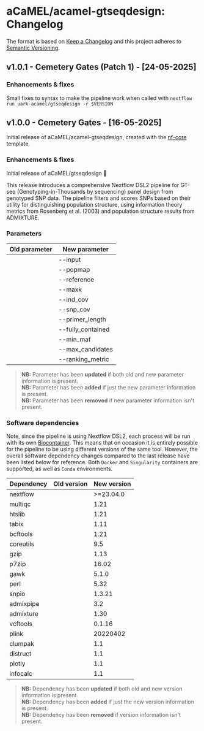 # aCaMEL/acamel-gtseqdesign: Changelog

The format is based on [Keep a Changelog](https://keepachangelog.com/en/1.0.0/)
and this project adheres to [Semantic Versioning](https://semver.org/spec/v2.0.0.html).

## v1.0.1 - Cemetery Gates (Patch 1) - [24-05-2025]

### Enhancements & fixes

Small fixes to syntax to make the pipeline work when called with `nextflow run uark-acamel/gtseqdesign -r $VERSION`


## v1.0.0 - Cemetery Gates - [16-05-2025]

Initial release of aCaMEL/acamel-gtseqdesign, created with the [nf-core](https://nf-co.re/) template.

### Enhancements & fixes

Initial release of aCaMEL/gtseqdesign :tada:

This release introduces a comprehensive Nextflow DSL2 pipeline for GT-seq (Genotyping-in-Thousands by sequencing) panel design from genotyped SNP data. The pipeline filters and scores SNPs based on their utility for distinguishing population structure, using information theory metrics from Rosenberg et al. (2003) and population structure results from ADMIXTURE.

### Parameters

| Old parameter | New parameter      |
| ------------- | ------------------ |
|               | --input            |
|               | --popmap           |
|               | --reference        |
|               | --maxk             |
|               | --ind_cov          |
|               | --snp_cov          |
|               | --primer_length    |
|               | --fully_contained  |
|               | --min_maf          |
|               | --max_candidates   |
|               | --ranking_metric   |

> **NB:** Parameter has been **updated** if both old and new parameter information is present. </br> **NB:** Parameter has been **added** if just the new parameter information is present. </br> **NB:** Parameter has been **removed** if new parameter information isn't present.

### Software dependencies

Note, since the pipeline is using Nextflow DSL2, each process will be run with its own [Biocontainer](https://biocontainers.pro/#/registry). This means that on occasion it is entirely possible for the pipeline to be using different versions of the same tool. However, the overall software dependency changes compared to the last release have been listed below for reference. Both `Docker` and `Singularity` containers are supported, as well as `Conda` environments.

| Dependency      | Old version | New version |
| --------------- | ----------- | ----------- |
| nextflow        |             | >=23.04.0   |
| multiqc         |             | 1.21        |
| htslib          |             | 1.21        |
| tabix           |             | 1.11        |
| bcftools        |             | 1.21        |
| coreutils       |             | 9.5         |
| gzip            |             | 1.13        |
| p7zip           |             | 16.02       |
| gawk            |             | 5.1.0       |
| perl            |             | 5.32        |
| snpio           |             | 1.3.21      |
| admixpipe       |             | 3.2         |
| admixture       |             | 1.30        |
| vcftools        |             | 0.1.16      |
| plink           |             | 20220402    |
| clumpak         |             | 1.1         |
| distruct        |             | 1.1         |
| plotly          |             | 1.1         |
| infocalc        |             | 1.1         |

> **NB:** Dependency has been **updated** if both old and new version information is present. </br> **NB:** Dependency has been **added** if just the new version information is present. </br> **NB:** Dependency has been **removed** if version information isn't present.
